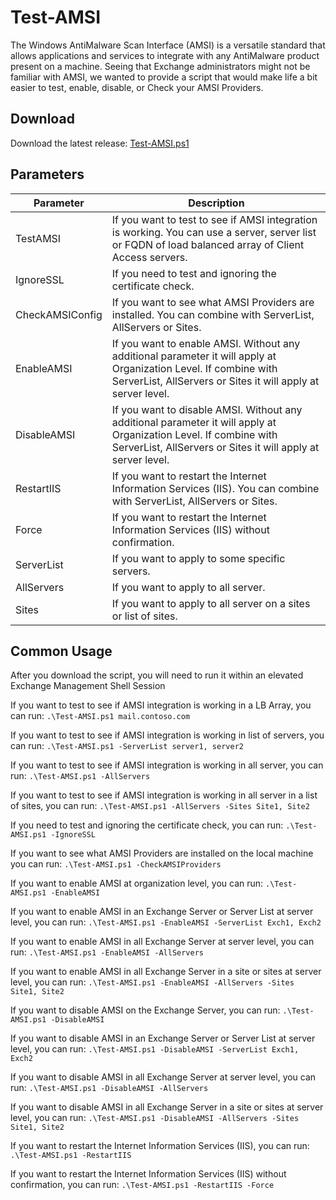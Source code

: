 # Test-AMSI

The Windows AntiMalware Scan Interface (AMSI) is a versatile standard that allows applications and services to integrate with any AntiMalware product present on a machine. Seeing that Exchange administrators might not be familiar with AMSI, we wanted to provide a script that would make life a bit easier to test, enable, disable, or Check your AMSI Providers.

## Download

Download the latest release: [Test-AMSI.ps1](https://github.com/microsoft/CSS-Exchange/releases/latest/download/Test-AMSI.ps1)

## Parameters

Parameter | Description |
----------|-------------|
TestAMSI | If you want to test to see if AMSI integration is working. You can use a server, server list or FQDN of load balanced array of Client Access servers.
IgnoreSSL | If you need to test and ignoring the certificate check.
CheckAMSIConfig | If you want to see what AMSI Providers are installed. You can combine with ServerList, AllServers or Sites.
EnableAMSI | If you want to enable AMSI. Without any additional parameter it will apply at Organization Level. If combine with ServerList, AllServers or Sites it will apply at server level.
DisableAMSI | If you want to disable AMSI. Without any additional parameter it will apply at Organization Level. If combine with ServerList, AllServers or Sites it will apply at server level.
RestartIIS | If you want to restart the Internet Information Services (IIS). You can combine with ServerList, AllServers or Sites.
Force | If you want to restart the Internet Information Services (IIS) without confirmation.
ServerList | If you want to apply to some specific servers.
AllServers | If you want to apply to all server.
Sites | If you want to apply to all server on a sites or list of sites.

## Common Usage

After you download the script, you will need to run it within an elevated Exchange Management Shell Session

If you want to test to see if AMSI integration is working in a LB Array, you can run: `.\Test-AMSI.ps1 mail.contoso.com`

If you want to test to see if AMSI integration is working in list of servers, you can run: `.\Test-AMSI.ps1 -ServerList server1, server2`

If you want to test to see if AMSI integration is working in all server, you can run: `.\Test-AMSI.ps1 -AllServers`

If you want to test to see if AMSI integration is working in all server in a list of sites, you can run: `.\Test-AMSI.ps1 -AllServers -Sites Site1, Site2`

If you need to test and ignoring the certificate check, you can run: `.\Test-AMSI.ps1 -IgnoreSSL`

If you want to see what AMSI Providers are installed on the local machine you can run: `.\Test-AMSI.ps1 -CheckAMSIProviders`

If you want to enable AMSI at organization level, you can run: `.\Test-AMSI.ps1 -EnableAMSI`

If you want to enable AMSI in an Exchange Server or Server List at server level, you can run: `.\Test-AMSI.ps1 -EnableAMSI -ServerList Exch1, Exch2`

If you want to enable AMSI in all Exchange Server at server level, you can run: `.\Test-AMSI.ps1 -EnableAMSI -AllServers`

If you want to enable AMSI in all Exchange Server in a site or sites at server level, you can run: `.\Test-AMSI.ps1 -EnableAMSI -AllServers -Sites Site1, Site2`

If you want to disable AMSI on the Exchange Server, you can run: `.\Test-AMSI.ps1 -DisableAMSI`

If you want to disable AMSI in an Exchange Server or Server List at server level, you can run: `.\Test-AMSI.ps1 -DisableAMSI -ServerList Exch1, Exch2`

If you want to disable AMSI in all Exchange Server at server level, you can run: `.\Test-AMSI.ps1 -DisableAMSI -AllServers`

If you want to disable AMSI in all Exchange Server in a site or sites at server level, you can run: `.\Test-AMSI.ps1 -DisableAMSI -AllServers -Sites Site1, Site2`

If you want to restart the Internet Information Services (IIS), you can run: `.\Test-AMSI.ps1 -RestartIIS`

If you want to restart the Internet Information Services (IIS) without confirmation, you can run: `.\Test-AMSI.ps1 -RestartIIS -Force`
